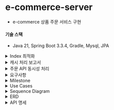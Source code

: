 # e-commerce-server

- e-commerce 상품 주문 서비스 구현

#### 기술 스택

- Java 21, Spring Boot 3.3.4, Gradle, Mysql, JPA

<details>
    <summary>Index 최적화</summary>

### 배경 및 목적

인덱스에 따른 쿼리시간 비교

- 자주 조회하는 쿼리와 복잡한 쿼리의 조회 성능을 개선하기 위해 적절한 Index를 적용하려고 한다. 자주 조회하는 쿼리 예시로 장바구니 조회 API를 설정하고, Index 적용 전후의 성능을 비교했다.

### 테스트 준비

- Index 적용에 앞서, cart_item과 order_item 테이블 각각 100만 건의 데이터를 추가했다.

#### 테스트 참고

```
- control variable (통제변인)
  - 쿼리
- independent variable (독립(조작)변인)
  - Index
- dependent variable (종속변인)
  - 쿼리 시간
```

- DBMS가 한번 실행한 쿼리를 캐싱함으로써 control variable이 올바르게 동작하지 않는 문제를 방지하기 위해 테스트 하는 동안 캐시를 비활성화했음
- 2개의 DBMS를 준비하고, 각각 Index의 존재유무 라는 independent variable을 설정한 후에 동일 쿼리를 실행시켜야 하지만 편의상 로컬 DBMS 1개로 테스트를 진행했음

<details>
    <summary>참고: index explain 칼럼에 대해서</summary>

1. id

- 각 쿼리 단계에 고유한 식별자를 부여
- id 값이 클수록 먼저 실행되는 하위 쿼리를 나타내며, 값이 같다면 동시에 실행

2. select_type

- 쿼리의 유형
- 일반적인 값으로는 SIMPLE(단순 쿼리), PRIMARY(기본 쿼리), SUBQUERY(서브쿼리), DERIVED(파생 테이블) 등

3. table

- EXPLAIN이 분석하는 테이블의 이름

4. partitions

- 쿼리에서 접근하는 파티션을 나타낸다.
- 파티셔닝된 테이블에서만 표시

5. type

- 조인 유형을 나타내며, 쿼리 성능을 분석하는 데 중요한 역할을 한다.
- 주된 유형
    - **ALL: 전체 테이블 스캔**
    - **INDEX: 인덱스 전체 스캔**
    - **RANGE: 범위 조건을 이용한 스캔**
    - **REF: 특정 값으로 조회된 경우**
    - EQ_REF: 조인된 테이블에서 한 번만 조회
    - CONST: 상수처럼 인식하여 단일 행을 조회

6. possible_keys

- MySQL이 사용할 수 있는 인덱스의 목록
- 인덱스를 추가하거나 쿼리 최적화가 필요한지 판단하는 데 유용하다.

7. key

- MySQL이 실제로 선택한 인덱스를 나타낸다.
- NULL일 경우 인덱스를 사용하지 않고 전체 테이블 스캔이 발생한다.

8. key_len

- 사용된 인덱스의 길이를 나타내며, 인덱스를 사용한 정도를 파악할 수 있다.
- 일반적으로 key_len 값이 작을수록 성능이 좋다

9. ref

- 쿼리에서 특정 조건이 인덱스와 어떻게 매칭되는지를 나타낸다.
- 일반적으로 어떤 컬럼 또는 상수가 인덱스 조건에 매칭되는지 보여준다

10. rows

- MySQL이 필터링 없이 조회할 예상 행 수
- 이 값이 클수록 쿼리 성능이 저하될 가능성이 높다

11. filtered

- WHERE 조건에 의해 필터링된 예상 비율(%)을 나타낸다.
- 100은 모든 행이 필터링됨을 의미

12. Extra

- 추가적인 정보
- 주요 값
    - Using index: 인덱스를 통해 필요한 정보가 모두 조회됨.
    - Using where: WHERE 조건이 필요함.
    - Using temporary: 임시 테이블을 사용.
    - Using filesort: 파일 정렬을 사용해 추가 작업 필요.

</details>

### 1. 자주 조회되는 쿼리: 장바구니 조회

```sql
select cart_item.id, cart_item.cart_id, cart_item.product_id, cart_item.quantity
from cart_item
where cart_item.cart_id = 1 limit 20
```

### Index 생성 전 성능 분석

#### cart_item - index

```sql
show
index from cart_item
```

![index_1.png](docs/index/index_1.png)

#### explain

![index_2.png](docs/index/index_2.png)
![index_3.png](docs/index/index_3.png)

#### execute

![index_4.png](docs/index/index_4.png)
![index_5.png](docs/index/index_5.png)

#### 분석 결과

- Index가 없어서 전체 테이블 스캔이 발생 했으며, 실행 시간이 약 250ms로 측정되었다.

### Index 생성

- Index를 적용하여 cart_id 기준으로 빠른 조회가 가능하게 설정하였다.

```sql
create index cart_item_cart_id_index
    on cart_item (cart_id);
```

### Index 생성 후 성능 분석

#### index

![index_6.png](docs/index/index_6.png)

#### explain

![index_7.png](docs/index/index_7.png)
![index_8.png](docs/index/index_8.png)

#### execute

![index_9.png](docs/index/index_9.png)
![index_10.png](docs/index/index_10.png)

#### 분석 결과

- `cart_item_cart_id_index` Index를 통한 쿼리 조회가 수행되었고, 실행 시간이 약 6ms로 줄었다.

### 결과 비교 및 최종 분석

| 항목        | Index 생성 전 | Index 생성 후 |
|-----------|------------|------------|
| 전체 테이블 스캔 | 발생         | 미발생        |
| 실행 시간     | 250ms      | 6ms        |

- 결론: cart_item 테이블에 cart_item_cart_id_index Index를 추가한 결과, 전체 테이블 스캔이 발생하지 않았고, 쿼리 성능이 약 97% 개선되었다.

--- 

### 2. (해당 프로젝트 기준) 복잡한 쿼리: 베스트 상품 조회

```sql
select oi.product_id
from order_item oi
where oi.created_at >= now() - interval 3 day
group by oi.product_id
order by count (oi.product_id) desc limit 5
```

### Index 생성 전 성능 분석

#### order_item - index

```sql
show
index from order_item
```

![index_11.png](docs/index/index_11.png)

#### explain

![index_12.png](docs/index/index_12.png)
![index_13.png](docs/index/index_13.png)

#### execute

![index_14.png](docs/index/index_14.png)
![index_15.png](docs/index/index_15.png)

#### 분석 결과

- Index가 없어서 전체 테이블 스캔이 발생 했으며, 실행 시간이 약 291ms로 측정되었다.

### Index 생성

- Index를 적용하여 created_at, product_id 기준으로 빠른 조회가 가능하게 설정하였다.
    - Index 생성 근거
        - created_at: 먼저 날짜 필드를 인덱스의 첫 번째 칼럼으로 설정해서 최근 3일 데이터를 빠르게 필터링해서 조회한다.
        - product_id: `group by` 및 `order by` 연산을 최적화하여 자주 조회되는 상위 5개 제품을 효율적으로 추출할 수 있다.

```sql
create index idx_order_item_created_at_product_id on order_item (created_at, product_id);
```

### Index 생성 후 성능 분석

#### index

![index_16.png](docs/index/index_16.png)

#### explain

![index_17.png](docs/index/index_17.png)
![index_18.png](docs/index/index_18.png)

#### execute

![index_19.png](docs/index/index_19.png)
![index_20.png](docs/index/index_20.png)

#### 분석 결과

- `idx_order_item_created_at_product_id` Index를 통한 쿼리 조회가 수행되었고, 실행 시간이 약 6ms로 줄었다.

### 결과 비교 및 최종 분석

| 항목        | Index 생성 전 | Index 생성 후 |
|-----------|------------|------------|
| 전체 테이블 스캔 | 발생         | 미발생        |
| 실행 시간     | 291ms      | 6ms        |

- 결론: order_item 테이블에 idx_order_item_created_at_product_id Index를 추가한 결과, 전체 테이블 스캔이 발생하지 않았고, 쿼리 성능이 약 98% 개선되었다.

</details>

<details>
    <summary>캐시 처리 보고서</summary>

### 1. 개요

- 조회 시간이 오래 걸리는 쿼리를 분석하여 캐싱을 통해 성능을 최적화 하고자 한다.
- 캐싱이 필요한 쿼리와 스프링부트 인메모리 캐시를 통한 성능 개선 방안을 제시하여 효율적인 개선을 해본다
- 또한, 다중 인스턴스 환경에서도 인메모리 캐시로 일관성 유지가 가능한 이유와 제한 사항을 설명한다

### 2. 베스트 상품 조회 API 캐싱 적용

2.1 API 개요

- API 기능: 베스트 상품 조회 API는 주문 개수를 기준으로 상위 5개의 상품 통계 데이터를 조회하여 반환한다.
- 사용 위치: 베스트 상품 영역은 메인 페이지에 배치되어 있어, 사용자들이 페이지를 방문할 때마다 호출될 가능성이 높다.

2.2 캐싱 적용 이유

- 트래픽 부담 완화: 메인 페이지에 공통적으로 노출되는 영역이기 때문에 API 호출 빈도가 높아질 가능성이 크다. 이를 통해 불필요한 데이터베이스 부하를 줄일 수 있다.
- 실시간 정확도 요구 사항 완화: 베스트 상품 영역은 반드시 매 초마다 실시간 데이터로 보여줄 필요가 없다고 가정한다. 따라서 약간의 시차가 발생해도 사용자 경험에 큰 영향을 미치지 않으므로, 5분 주기로 데이터를
  갱신해도 충분히 요구 사항을 충족할 수 있다.
- 효율적인 리소스 사용: 캐싱을 통해 동일한 데이터 요청을 줄임으로써 서버 자원의 효율성을 높이고 응답 속도를 개선한다.

2.3 캐싱 적용 방안

- 캐시 저장소: Spring Boot의 인메모리 캐시를 사용하여 캐싱 데이터를 저장한다. 다중 인스턴스 환경에서도 일정 수준의 일관성을 유지하도록 TTL을 설정하고, 약간의 시차를 허용하여 데이터를 갱신한다.

> 스프링에서 로컬 캐시 구현을 위해 여러가지 옵션(ConcurrentHashMap, Caffeine, ehcache, Guava 등)이 있는데 그 중에서 caffeine 라이브러리를 선택했다.
>
> **선택 근거**
>
> 스프링에서 기본으로 사용되는 캐시는 ConcurrentMapCache인데 TTL 설정을 위해서는 직접 구현해야 한다. 오로지 TTL 구현 때문에 caffeine 라이브러리를 선택하고 싶지 않았으나 성능 차이도
> 크게 있어 caffeine을 선택했다.
> ![img_1.png](docs/caffeine-benchmark-2.png)
> ![img.png](docs/caffeine-benchmark-1.png)

- TTL(Time-to-Live): 5분으로 설정하여 데이터가 5분마다 갱신되도록 한다. 이 주기는 서버 리소스 최적화와 사용자 경험을 균형 있게 맞추기 위해 설정되었다.

2.4 외부의 중앙 캐시를 사용하지 않고 인메모리 캐시를 사용한 이유

**1. 데이터 실시간 정확도에 대한 요구가 낮음**

- 베스트 상품과 같은 데이터는 최신성이 요구되지만 완전한 실시간 일관성이 필요하지 않기 때문에, TTL을 설정한 인메모리 캐시로도 충분히 성능을 향상할 수 있다.

**2. 외부 의존성 최소화 및 비용 절감**

- Redis같은 외부 분산 캐시 서버를 추가로 도입할 경우 운영 비용이 증가하고, 인프라 관리도 복잡해진다.

**3. 낮은 시스템 부하와 간단한 구성 요구**

- 인메모리 캐시는 빠르게 접근할 수 있어 간단한 구성으로도 높은 성능을 제공할 수 있다.
- 특히 다중 인스턴스에서 트래픽 부하가 낮거나 캐시 데이터 일관성에 민감하지 않은 경우, 별도의 분산 캐시를 도입하는 것보다 인메모리 캐시로 성능을 높이는 것이 더 실용적이다.

**4. 캐시 갱신 주기를 통한 자연스러운 데이터 동기화**

- 인메모리 캐시에 TTL을 5분으로 설정하여 데이터가 주기적으로 갱신되도록 하면, 데이터 동기화 문제를 어느 정도 해결할 수 있다.
- 각 인스턴스가 독립적으로 캐싱하고, TTL로 자동 갱신을 적용하므로 데이터가 일관되게 갱신된다. 이 방식은 다중 인스턴스 환경에서 데이터 일관성 유지의 간단한 방법으로, 캐시 동기화 요구가 낮은 시스템에
  효과적이다.

2.5 성능
> JMeter 부하테스트 도구를 활용해서 성능을 측정했음

시나리오: 1000명이 1초 안에 1000번 베스트 상품 조회 API 요청

- 캐싱 적용 전
    - 최대 응답 시간 808ms
    - 평균 응답 시간 340ms
    - 1000번의 데이터베이스 부하
      ![img.png](docs/before-cache.png)
- 캐싱 적용 후
    - 최대 응답 시간 5ms
    - 평균 응답 시간 1ms
    - 데이터베이스 부하 감소
      ![img.png](docs/after-cache.png)
      ![img.png](docs/best-api-after-caching-log.png)

### 3. 성능 개선 효과 분석

- 기대 효과: 캐싱 적용으로 인한 응답 시간 단축과 함께, API 호출 빈도 감소로 데이터베이스의 부하가 줄어들어 시스템 전체 성능이 개선될 것으로 예상된다. 이를 통해 사용자에게 더 빠르고 안정적인 서비스 경험을
  제공할 수 있다.
- 약간의 데이터 시차 허용: 5분 TTL을 설정한 인메모리 캐시 사용으로 인해 인스턴스 간 데이터 갱신이 완벽히 일치하지 않더라도, 실시간 정확도가 크게 요구되지 않는 서비스 특성상 사용자 경험에 문제를 일으키지
  않는다.

### 4. 결론 및 향후 계획

- 본 보고서에서는 베스트 상품 조회 API에 인메모리 캐싱을 적용하여 성능을 개선하는 방안을 제시했다. 추후 실제 성능 지표를 확인하고 필요시 TTL 주기를 조정하거나 다른 캐싱 전략(예: 분산 캐시, 메시지
  브로커 활용)을 검토할 예정이다.

</details>

<details>
    <summary>주문 API 동시성 처리</summary>

### 시나리오: [주문] 1000명이 재고 100개 있는 상품 동시 구매 요청

- 1000명이 재고 100개 있는 상품을 동시에 구매 요청하는 상황은 "**충돌이 빈번하게**" 일어나는 상황이기 때문에 비관적락으로 구현했다.
    - **만약에 낙관적락으로 구현하면?**
        - 최초 커밋 1명은 통과하고 버전을 변경한다.
        - 그리고 이후의 남은 999명은 업데이트 시점에 버전이 변경됐기 때문에 취소되고 애플리케이션 오류 처리 로직에 따라 다시 재시도 요청을 해야한다.
        - 그리고 다음 한 명이 요청을 처리하게 되고 남은 998명은 다시 새로운 버전을 읽고 재시도를 해야한다... (반복)
- 비관적락이 정상적으로 걸려 오차 없이 90% 실패한 걸 확인할 수 있었음

### 비관적락

summary report
![img.png](docs/lock-summary-report.png)

aggregate report
![img_1.png](docs/lock-aggregate-report.png)

response time graph
![img_2.png](docs/lock-reponse-time-graph.png)

### 낙관적락과 비관적락 그리고 분산락

"동시에 데이터를 수정하는 일이 빈번하게 일어나는가?"

- 일반적으로 적다면 낙관적락, 많다면 비관적락을 사용한다
    - 낙관적락으로 우선 구현하고 충돌이 많이 발생한다면 비관적락
    - 그리고 분산 환경에서의 문제, DB 부하의 의존성을 줄이기 위해 Zookeeper, Redis를 이용한 분산락을 고려할 수 있음

#### 낙관적락

- 충돌이 적다는 가정 하에 데이터 접근 시 잠금을 걸지 않음. 대신 데이터 업데이트할 때 버전 정보를 비교해서 충돌이 발생 했는지 확인한다.
- **낙관적락은 단순히 충돌을 감지할 뿐이다.**
    - 동시 요청이 왔을 때 최초 커밋 외에 그 이후 커밋도 반영되어야 한다면 추가적인 핸들링이 필요하다.
- 장점
    - 데이터베이스 레벨에서의 락인 비관적락과는 달리 낙관적락은 애플리케이션 레벨에서의 락이기 때문에 성능적인 측면에서 이점이 있음
- 단점
    - 재시도 로직을 직접 작성해야 함
    - 충돌이 많아짐에 따라 비용이 증가한다.
        - 충돌이 빈번하게 일어나는 상황에서 낙관적락을 사용하게 된다면 모든 요청이 완료될 때까지 재시도를 수행한다. 따라서 데이터베이스에 많은 요청을 보내게 된다.
        - 충돌이 많아짐 -> race condition(둘 이상의 스레드가 데이터에 접근함으로써 생기는 문제)이 빈번하게 발생하는 것을 의미

#### 비관적락

- 출돌이 발생할 확률이 높다고 가정하고 데이터에 액세스 하기 전에 먼저 락을 걸어 충돌을 예방하는 방식
- DB 트랜잭션을 이용해서 충돌을 예방하는 것
- 트랜잭션이 시작될 때 데이터베이스 레벨에서 shared lock 또는 exclusive lock을 걸고 시작하는 방법
    - shared lock이 잡혀 있으면?
        - a 트랜잭션에서 shared lock을 먼저 잡았다면 b 트랜잭션에서는 수정하지 못함
            - a 트랜잭션이 종료(commit)되어야 b 트랜잭션에서 수정할 수 있음
    - exclusive lock이 잡혀 있으면?
        - a 트랜잭션에서 exclusive lock을 먼저 잡았다면 b 트랜잭션이서는 읽지도 못함
            - a 트랜잭션이 종료(commit)되어야 b 트랜잭션에서 읽을 수 있음
- 장점
    - 데이터에 대한 접근을 제어하기 때문에 데이터의 일관성과 무결성을 강력하게 보장할 수 있다
- 단점
    - 데이터베이스 락 자체가 비용이다.
    - 잠금을 설정한 상태에서 해당 트랜잭션의 작업이 오래 걸리면 다른 트랜잭션들이 대기하게 되어 시스템 성능이 저하될 수 있다.

#### 분산락

- 분산 환경에서 여러 대의 서버와 여러 데이터베이스 간의 동시성을 관리하는데 사용(분산 환경에서만 사용할 수 있는 건 아님)
- 왜 분산 환경에서 비관적락보다는 분산락을 쓰는 게 효과적일까?
    - 성능 저하: 분산된 서버와 네트워크 사이에 비관적 락을 사용하면 락 설정 및 해제 과정이 지연될 수 있어 성능이 저하될 수 있다.
    - 데드락: 한 서버가 락을 걸고 다른 서버들도 동일한 데이터에 접근하려 하면 서로 기다리면서 멈추는 데드락이 발생할 수 있다.
    - 네트워크 문제: 네트워크가 일시적으로 끊기는 경우, 한 서버가 락을 걸어도 다른 서버는 모를 수도 있다. 이로 인해 동시에 같은 데이터를 수정하게 되어 데이터 불일치 문제가 발생할 수 있다.

</details>

<details>
    <summary>요구사항</summary>

### Requirements

- 아래 4가지 API 구현
    - 포인트 충전 / 조회 API
    - 상품 조회 API
    - 주문 / 결제 API
    - 인기 판매 상품 조회 API
- 단위 테스트 작성
- 멀티 인스턴스 환경 및 동시성 이슈 고려

### API Specs

1️⃣**잔액 충전 / 조회 API**

- 결제에 사용될 금액을 충전하는 API 를 작성한다
- 사용자 식별자 및 충전할 금액을 받아 잔액을 충전한다
- 사용자 식별자를 통해 해당 사용자의 잔액을 조회한다

2️⃣**상품 조회 API**

- 상품 정보 ( ID, 이름, 가격, 잔여 수량 )을 조회하는 API 를 작성한다
- 조회 시점의 상품 별 잔여 수량이 정확해야 한다

3️⃣**주문 / 결제 API**

- 사용자 식별자와 (상품 ID, 수량) 목록을 입력 받아 주문하고 결제를 수행하는 API 를 작성한다
- 결제는 기 충전된 잔액을 기반으로 수행하며 성공할 시 잔액을 차감해야 한다
- 데이터 분석을 위해 결제 성공 시에 실시간으로 주문 정보를 데이터 플랫폼에 전송한다

4️⃣**상위 상품 조회 API**

- 최근 3일간 가장 많이 팔린 상위 5개 상품 정보를 제공하는 API 를 작성한다

5️⃣**장바구니 관리**

- 사용자는 구매 이전에 관심 있는 상품들을 장바구니에 추가할 수 있다
- 사용자는 장바구니 조회 및 장바구니에 담긴 상품을 삭제할 수 있다

</details>


<details>
    <summary>Milestone</summary>

![milestone.png](docs/milestone.png)

### 1주차(2024-10-6~2024-10-11)

[issue1: 프로젝트 시작 및 초기 설정](https://github.com/wisdom08/ecommerce/issues/1#issue-2578965010)

- 요구사항 정리 및 마일스톤 작성
- 시퀀스 다이어그램
- ERD 설계
- 스웨거 셋팅 및 API 명세 작성
- mock API 작성

### 2주차(2024-10-12~2024-10-18)

[issue2: 기능 구현](https://github.com/wisdom08/ecommerce/issues/2#issue-2578965698)

- 포인트 조회/충전 API
- 상품 정보 조회 API
- 포인트 기반으로 하는 상품 주문 API
- 인기 판매 상품 조회 API
- 장바구니 조회/추가/삭제 API

### 3주차(2024-10-19~2024-10-25)

[issue3: 기능 고도화 및 리팩토링](https://github.com/wisdom08/ecommerce/issues/3#issue-2578965908)

- 주문 정보 -> 데이터 플랫폼(애플리케이션 외부)로 전송
- 동시에 여러 주문이 들어왔을 때 유저의 보유 잔고에 대한 동시성 처리
- 각 상품의 재고 관리가 정상적으로 이루어져서 잘못된 주문이 발생하지 않도록 처리
- 조회 시점의 상품 별 잔여 수량이 정확하도록 처리

</details>


<details>
    <summary>Use Cases</summary>

![usecase.png](docs/usecase.png)
</details>


<details>
    <summary>Sequence Diagram</summary>

### 포인트

![포인트_조회.png](docs/sequence-diagrams/포인트_조회.png)
![포인트_충전.png](docs/sequence-diagrams/포인트_충전.png)

### 상품

![상품_조회.png](docs/sequence-diagrams/상품_조회.png)
![인기판매상품_조회.png](docs/sequence-diagrams/인기판매상품_조회.png)

### 주문 결제

![주문_결제.png](docs/sequence-diagrams/주문_결제.png)

### 장바구니

![장바구니_조회.png](docs/sequence-diagrams/장바구니_조회.png)
![장바구니_추가.png](docs/sequence-diagrams/장바구니_추가.png)
![장바구니_삭제.png](docs/sequence-diagrams/장바구니_삭제.png)
</details>


<details>
    <summary>ERD</summary>

![erd.png](/docs/erd.png)
</details>


<details>
    <summary>API 명세</summary>

OpenAPI: http://localhost:8080/docs
![openAPI.png](docs/openAPI.png)

### 공통 api path

- `/api/v1/`

## 상품 /products

### 상품 조회 GET /{productId}

- response

```json
{
  "productId": 1,
  "name": "MOCK_PRODUCT_1",
  "price": 100000,
  "stock": 100
}
```

### 인기 상품 조회 GET /best

- response

```json
[
  {
    "productId": 1,
    "name": "MOCK_PRODUCT_1",
    "price": 100000,
    "stock": 100
  },
  {
    "productId": 1,
    "name": "MOCK_PRODUCT_2",
    "price": 200000,
    "stock": 200
  }
]
```

---

## 장바구니 /carts

### 장바구니 삭제 DELETE /{cartId}

- request

```json
{
  "userId": 2,
  "cartId": 2
}
```

- response: 장바구니에 담긴 상품 중 선택한 상품 제거 후 남은 장바구니 정보 반환

```json
[
  {
    "userId": 2,
    "productId": 1,
    "cartId": 1,
    "productName": "MOCK_PRODUCT_NAME_1",
    "quantity": 1
  }
]
```

### 장바구니 추가 PATCH /{productId}

- response: 장바구니에 상품 추가 후 전체 장바구니 정보 반환

```json
[
  {
    "userId": 1,
    "productId": 1,
    "cartId": 1,
    "productName": "MOCK_PRODUCT_NAME_1",
    "quantity": 1
  },
  {
    "userId": 2,
    "productId": 2,
    "cartId": 2,
    "productName": "MOCK_PRODUCT_NAME_2",
    "quantity": 2
  },
  {
    "userId": 3,
    "productId": 5,
    "cartId": 3,
    "productName": "MOCK_PRODUCT_NAME_3",
    "quantity": 3
  }
]
```

### 장바구니 조회 GET /{userId}

- response

```json
[
  {
    "userId": 1,
    "productId": 1,
    "cartId": 1,
    "productName": "MOCK_PRODUCT_NAME_1",
    "quantity": 1
  },
  {
    "userId": 1,
    "productId": 2,
    "cartId": 2,
    "productName": "MOCK_PRODUCT_NAME_2",
    "quantity": 2
  }
]
```

---

### 주문/결제 PATCH /points

- request

```json
{
  "userId": 0,
  "productId": 0
}
```

- response

```json
{
  "userId": 0,
  "productId": 0,
  "orderId": 1,
  "totalAmount": 10
}

```

--- 

### 포인트 조회

- GET /points/{userId}
- response

```json
{
  "userId": 0,
  "pointToCharge": 0
}
```

- response

### 포인트 충전

- PATCH /points/{userId}
- request

```json
{
  "userId": 0,
  "pointToCharge": 0
}
```

- response

```json
{
  "userId": 0,
  "totalPoint": 0
}
```

---
</details>